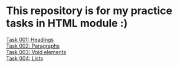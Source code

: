 # This repository is for my practice tasks in HTML module :)
[Task 001: Headings](./001-task/heading-practice.html)  
[Task 002: Paragraphs](./001-task/paragraphs-practicce.html)  
[Task 003: Void elements](./001-task/void-practice.html)  
[Task 004: Lists](./001-task/list-practice.html)  